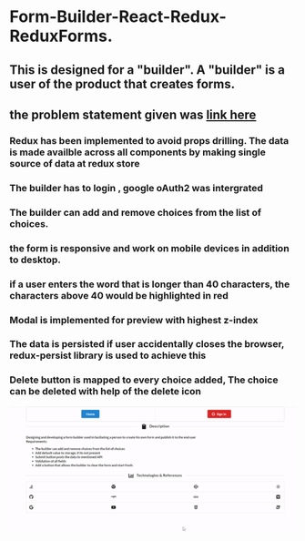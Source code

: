 # Form-Builder-React-Redux-ReduxForms.
## This is designed for a "builder". A "builder" is a user of the product that creates forms. 
## the problem statement given was [link here ](https://github.com/QuickBase/interview-demos/tree/master/ui)
### Redux has been implemented to avoid props drilling. The data is made availble across all components by making single source of data at redux store


### The builder has to login , google oAuth2 was intergrated
### The builder can add and remove choices from the list of choices.
### the form is responsive and work on mobile devices in addition to desktop.
### if a user enters the word that is longer than 40 characters, the characters above 40 would be highlighted in red
### Modal is implemented for preview with highest z-index
### The data is persisted if user accidentally closes the browser, redux-persist library is used to achieve this
### Delete button is mapped to every choice added, The choice can be deleted with help of the delete icon

![](img/formBuilder.gif)
